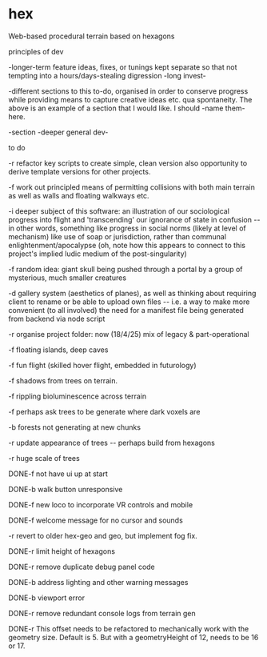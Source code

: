 # hex
Web-based procedural terrain based on hexagons

principles of dev

-longer-term feature ideas, fixes, or tunings
    kept separate so that not tempting into a 
    hours/days-stealing digression -long invest-

-different sections to this to-do, organised in order to 
    conserve progress while providing means to capture
    creative ideas etc. qua spontaneity. The above is
    an example of a section that I would like. I should
    -name them- here.

-section -deeper general dev-



to do

-r refactor key scripts to create simple, clean version
    also opportunity to derive template versions for other projects.

-f work out principled means of permitting collisions with both
    main terrain as well as walls and floating walkways etc.

-i deeper subject of this software: an illustration of our
    sociological progress into flight and 'transcending' our
    ignorance of state in confusion -- in other words, something
    like progress in social norms (likely at level of mechanism)
    like use of soap or jurisdiction, rather than communal 
    enlightenment/apocalypse (oh, note how this appears to
    connect to this project's implied ludic medium of the
    post-singularity)

-f random idea: giant skull being pushed through a portal by
    a group of mysterious, much smaller creatures

-d gallery system (aesthetics of planes), as well as thinking about
    requiring client to rename or be able to upload own files --
    i.e. a way to make more convenient (to all involved) the need
    for a manifest file being generated from backend via node script

-r organise project folder: now (18/4/25) mix of legacy & part-operational

-f floating islands, deep caves

-f fun flight (skilled hover flight, embedded in futurology)

-f shadows from trees on terrain.

-f rippling bioluminescence across terrain

-f perhaps ask trees to be generate where dark voxels are

-b forests not generating at new chunks

-r update appearance of trees -- perhaps build from hexagons

-r huge scale of trees

DONE-f not have ui up at start

DONE-b walk button unresponsive

DONE-f new loco to incorporate VR controls and mobile

DONE-f welcome message for no cursor and sounds

-r revert to older hex-geo and geo, but implement fog fix.

DONE-r limit height of hexagons

DONE-r remove duplicate debug panel code

DONE-b address lighting and other warning messages

DONE-b viewport error

DONE-r remove redundant console logs from terrain gen

DONE-r  This offset needs to be refactored to mechanically
    work with the geometry size. Default is 5. But with
    a geometryHeight of 12, needs to be 16 or 17.
